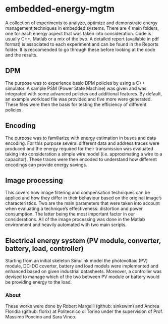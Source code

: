 # embedded-energy-mgtm
A collection of experiments to analyze, optimize and demonstrate energy management techniques in embedded systems.
There are 4 main folders, one for each energy aspect that was taken into consideration. Code is usually C++, Matlab or a mix of the two. A detailed report (available in pdf format) is associated to each experiment and can be found in the Reports folder. It is reccomended to go through these before looking at the code and the results.

## DPM
The purpose was to experience basic DPM policies by using a C++ simulator. A sample PSM (Power State Machine) was given and was integrated with some advanced policies and additional features. By default, an example workload file was provided and five more were generated. These files were then the basis for testing the efficiency of different policies.

## Encoding
The purpose was to familiarize with energy estimation in buses and data encoding. For this purpose several different data and address traces were produced and the energy required for their transmission was evaluated taking into consideration a simple wire
model (i.e. approximating a wire to a capacitor). These traces were then encoded to understand how different encodings can provide energy savings.

## Image processing
This covers	how image	filtering	and	compensation techniques	can	be	applied	and	how	they	differ	in	their	behaviour	based	on	the	original	image’s	characteristics. Two	are	the	main parameters	that	were	taken	into	account	when	evaluating	a	technique’s effectiveness:	distortion	and	power	consumption. The	latter being	the	most	important	factor	in	our	considerations.	
All	of	the	image	processing	was	done	in	the	Matlab	environment	and	heavily	automated	with two	main scripts.

## Electrical energy system (PV module, converter, battery, load, controller)
Starting from an initial skeleton Simulink model the photovoltaic (PV) module, DC-DC coverter, battery and load models were implemented and enhanced based on given industrial datasheets. Moreover, a controller was devised to manage which of the two between PV module or battery would be providing energy to the load.

### About
These works were done by Robert Margelli (github: sinkswim) and Andrea Floridia (github: florix) at Politecnico di Torino under the supervision of Prof. Massimo Poncino and Sara Vinco.
